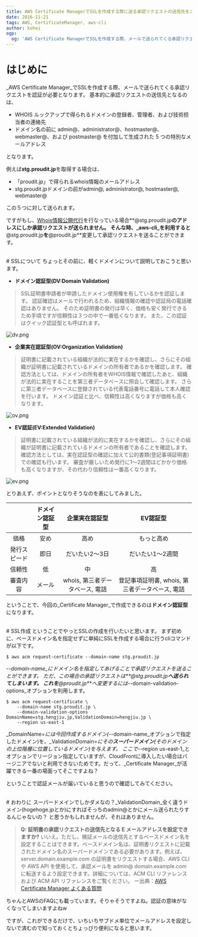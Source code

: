 ```yaml
---
title: AWS Certificate ManagerでSSLを作成する際に送る承認リクエストの送信先をスーパードメインに変更する。
date: 2016-11-21
tags: AWS, CertificateManager, aws-cli
author: kohei
ogp:
  og: 'AWS Certificate ManagerでSSLを作成する際、メールで送られてくる承認リクエストを認証が必要となります。'
---
```


# はじめに
_AWS Certificate Manager_でSSLを作成する際、メールで送られてくる承認リクエストを認証が必要となります。
基本的に承認リクエストの送信先となるのは、

- WHOIS ルックアップで得られるドメインの登録者、管理者、および技術担当者の連絡先
- ドメイン名の前に admin@、administrator@、hostmaster@、webmaster@、および postmaster@ を付加して生成された 5 つの特別なメールアドレス

となります。

例えば**stg.proudit.jp**を取得する場合は、

- 「proudit.jp」で得られるwhois情報のメールアドレス
- stg.proudit.jpドメインの前がadmin@, administrator@, hostmaster@, webmaster@

この５つに対して送られます。

ですがもし、[Whois情報公開代行](https://help.onamae.com/app/answers/detail/a_id/8598)を行なっている場合**@stg.proudit.jp**のアドレスにしか承認リクエストが送られません。
そんな時、_aws-cli_を利用すると**@stg.proudit.jp**を**@proudit.jp**変更して承認リクエストを送ることができます。


<br>
# SSLについて
ちょっとその前に、軽くドメインについて説明しておこうと思います。

- **ドメイン認証型(DV:Domain Validation)**

>SSL証明書申請者が申請したドメイン使用権を有しているかを認証します。
認証確認はメールで行われるため、組織情報の確認や認証局の電話確認はありません。
そのため証明書の発行は早く、価格も安く発行できるため手頃ですが信頼性は３つの中で一番低くなります。
また、この認証はクイック認証型とも呼ばれます。

![dv.png](https://qiita-image-store.s3.amazonaws.com/0/82090/ea557008-6745-f649-39f9-760cc49ce502.png)


- **企業実在認証型(OV:Organization Validation)**

>証明書に記載されている組織が法的に実在するかを確認し、さらにその組織が証明書に記載されているドメインの所有者であるかを確認します。
確認方法としては、ドメインの所有者をWHOIS情報で確認したあと、組織が法的に実在することを第三者データベースに照会して確認します。
さらに第三者データベースに登録されている代表電話番号に電話して本人確認を行います。
ドメイン認証と比べ、信頼性は高くなりますが価格も高くなります。

![ov.png](https://qiita-image-store.s3.amazonaws.com/0/82090/df0f6100-856e-8f7f-db63-bbc82999d79d.png)


- **EV認証(EV:Extended Validation)**

>証明書に記載されている組織が法的に実在するかを確認し、さらにその組織が証明書に記載されているドメインの所有者であることを確認します。
確認方法としては、実在認証型の確認に加えて公的書類(登記事項証明書)での確認も行います。
審査が厳しいため発行に1〜2週間ほどかかり価格も高くなりますが、その代わり信頼性は一番高くなります。

![ev.png](https://qiita-image-store.s3.amazonaws.com/0/82090/ea0fb5d7-64f9-0d18-b2ee-0892618579c6.png)


とりあえず、ポイントとなりそうなのを表にしてみました。

|           |ドメイン認証型 |企業実在認証型 |EV認証型       |
|:---------:|:---------:|:-----------:|:------------:|
|価格       |安め         |高め         |もっと高め       |
|発行スピード  |即日        |だいたい2〜3日 |だいたい1〜2週間 |
|信頼性     |低          |中           |高             |
|審査内容   |メール |whois, 第三者データベース, 電話|登記事項証明書, whois, 第三者データベース, 電話|

ということで、今回の_Certificate Manager_で作成できるのは**ドメイン認証型**になります。


<br>
# SSL作成
ということでやっとSSLの作成を行いたいと思います。
まず初めに、ベースドメイン名を指定せずに単純にSSLを作成する場合に行うcliコマンドが以下です。

```bash:一般的なSSL作成
$ aws acm request-certificate --domain-name stg.proudit.jp
```
_--domain-name_にドメイン名を指定してあげることで承認リクエストを送ることができます。
ただ、この場合の承認リクエストは**@stg.proudit.jp**へ送られてしまいます。
これを**@proudit.jp**へ変更するには_--domain-validation-options_オプションを利用します。

```bash:ベースドメインを変更したSSL作成
$ aws acm request-certificate \
    --domain-name stg.proudit.jp \
    --domain-validation-options DomainName=stg.hengjiu.jp,ValidationDomain=hengjiu.jp \
    --region us-east-1
```

_DomainName=_には今回作成するドメイン(_--domain-name_オプションで指定したドメイン)を、_ValidationDomain=_にその**スーパードメイン**(そのドメインの上位階層に位置しているドメイン)を与えます。
ここで_--region us-east-1_とオプションでリージョン指定していますが、CloudFrontに導入したい場合はバージニアでないと利用できないためです。だって、_Certificate Manager_が活躍できる一番の場面ってそこですよね？

ということで認証メールが届いていると思うので確認してみてください。


<br>
# おわりに
スーパードメインでしかダメなの？_ValidationDomain_全く違うドメイン(hogehoge.jpとか)にすればそっちのadmin@とかにメール送られたりするんじゃないの？
と思うかもしれませんが、それはありません。

>**Q: 証明書の承認リクエストの送信先となる E メールアドレスを設定できますか?**
いいえ。ただし、検証メールの送信先とするベースドメイン名を設定することはできます。ベースドメイン名は、証明書リクエストに記載されたドメイン名のスーパードメインである必要があります。例えば、server.domain.example.com の証明書をリクエストする場合、AWS CLI や AWS API を使用して、承認メールを admin@ domain.example.com に転送するよう設定できます。詳細については、ACM CLI リファレンスおよび ACM API リファレンスをご覧ください。
ー出典：[AWS Certificate Manager よくある質問](https://aws.amazon.com/jp/certificate-manager/faqs/)

ちゃんとAWSのFAQにも載っています。そりゃそうですよね。認証の意味がなくなってしまいますよねw

ですが、これができるだけで、いちいちサブドメ単位でメールアドレスを設定しないで済むので知っておくとちょっぴり便利になると思います。
